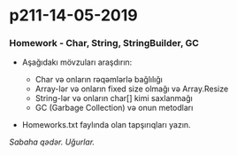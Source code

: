 # p211-14-05-2019

### Homework - Char, String, StringBuilder, GC
- Aşağıdakı mövzuları araşdırın:
  - Char və onların rəqəmlərlə bağlılığı
  - Array-lər və onların fixed size olmağı və Array.Resize
  - String-lər və onların char[] kimi saxlanmağı
  - GC (Garbage Collection) və onun metodları
  
- Homeworks.txt faylında olan tapşırıqları yazın.

*Sabaha qədər. Uğurlar.*
